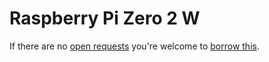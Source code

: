 # Raspberry Pi Zero 2 W
If there are no [open requests](../../../../issues?q=is%3Aissue+is%3Aopen+%22Raspberry+Pi+Zero+2+W%22) you're welcome to [borrow this](../../../../issues/new?title=Borrow%20request%20for%20Raspberry%20Pi%20Zero%202%20W&body=1%20piece%20of%20[this](../blob/main/Hardware/Computers/Raspberry_Pi_Zero_2_W.md)%20for%20~2%20weeks.).